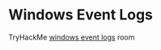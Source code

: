 # Windows Event Logs

TryHackMe [windows event logs](https://tryhackme.com/room/windowseventlogs) room
